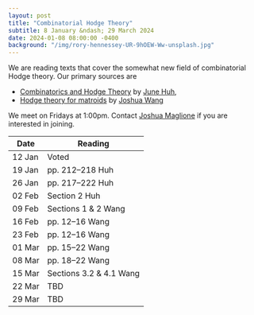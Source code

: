 ```yaml
---
layout: post
title: "Combinatorial Hodge Theory"
subtitle: 8 January &ndash; 29 March 2024
date: 2024-01-08 08:00:00 -0400
background: "/img/rory-hennessey-UR-9hOEW-Ww-unsplash.jpg"
---
```


We are reading texts that cover the somewhat new field of combinatorial Hodge theory. Our primary sources are
- [Combinatorics and Hodge Theory](https://web.math.princeton.edu/~huh/ICM2022.pdf) by [June Huh](https://web.math.princeton.edu/~huh/),
- [Hodge theory for matroids](https://people.math.harvard.edu/~jxwang/HodgeTheoryMatroids.pdf) by [Joshua Wang](https://math.mit.edu/~joshuaxw/)

We meet on Fridays at 1:00pm. Contact [Joshua Maglione](mailto:joshua.maglione@universityofgalway.ie) if you are interested in joining.

| Date   | Reading                 | 
| ------ | ----------------------- | 
| 12 Jan | Voted                   | 
| 19 Jan | pp. 212&ndash;218 Huh   |
| 26 Jan | pp. 217&ndash;222 Huh   |
| 02 Feb | Section 2 Huh           |
| 09 Feb | Sections 1 & 2 Wang     |
| 16 Feb | pp. 12&ndash;16 Wang    |
| 23 Feb | pp. 12&ndash;16 Wang    |
| 01 Mar | pp. 15&ndash;22 Wang    |
| 08 Mar | pp. 18&ndash;22 Wang    |
| 15 Mar | Sections 3.2 & 4.1 Wang |
| 22 Mar | TBD |
| 29 Mar | TBD |